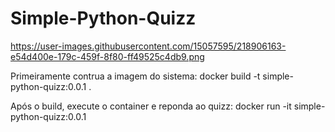 # Simple-Python-Quizz

https://user-images.githubusercontent.com/15057595/218906163-e54d400e-179c-459f-8f80-ff49525c4db9.png

Primeiramente contrua a imagem do sistema:
docker build -t simple-python-quizz:0.0.1 .

Após o build, execute o container e reponda ao quizz:
docker run -it simple-python-quizz:0.0.1
